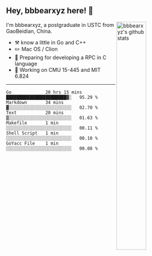 ## Hey, bbbearxyz here! :wave:

<img align="right" alt="bbbearxyz's github stats" width="40%" src="https://github-readme-stats.vercel.app/api?username=bbbearxyz&show_icons=true">

I'm bbbearxyz, a postgraduate in USTC from GaoBeidian, China.

-   :hammer_and_pick:    know a little in Go and C++
-   :pencil2: Mac OS / Clion
-   :seedling: Preparing for developing a RPC in C language 
-   :thinking: Working on CMU 15-445 and MIT 6.824
---
<!--START_SECTION:waka-->

```text
Go             20 hrs 15 mins  ███████████████████████▓░   95.29 %
Markdown       34 mins         ▓░░░░░░░░░░░░░░░░░░░░░░░░   02.70 %
Text           20 mins         ▒░░░░░░░░░░░░░░░░░░░░░░░░   01.63 %
Makefile       1 min           ░░░░░░░░░░░░░░░░░░░░░░░░░   00.11 %
Shell Script   1 min           ░░░░░░░░░░░░░░░░░░░░░░░░░   00.10 %
GoYacc File    1 min           ░░░░░░░░░░░░░░░░░░░░░░░░░   00.08 %
```

<!--END_SECTION:waka-->
